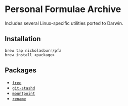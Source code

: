 # Personal Formulae Archive

Includes several Linux-specific utilities ported to Darwin.

## Installation

```
brew tap nickolasburr/pfa
brew install <package>
```

## Packages

+ [`free`](https://github.com/dcantrell/darwin-free)
+ [`git-stashd`](https://github.com/nickolasburr/git-stashd)
+ [`mountpoint`](http://man7.org/linux/man-pages/man1/mountpoint.1.html)
+ [`rename`](http://man7.org/linux/man-pages/man1/rename.1.html)
